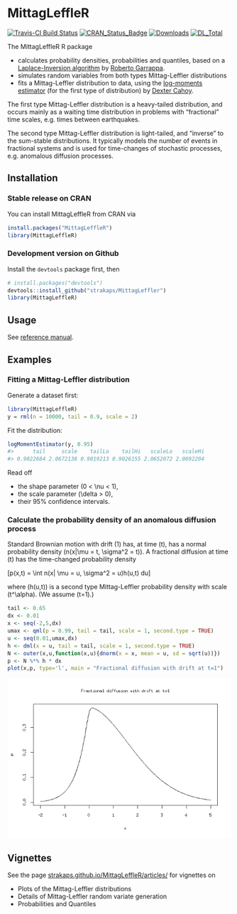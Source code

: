 
<!-- README.md is generated from README.Rmd. Please edit that file -->

# MittagLeffleR

[![Travis-CI Build
Status](https://api.travis-ci.org/strakaps/MittagLeffleR.svg?branch=master)](https://travis-ci.org/strakaps/MittagLeffleR)
[![CRAN\_Status\_Badge](http://www.r-pkg.org/badges/version/MittagLeffleR)](https://cran.r-project.org/package=MittagLeffleR)
[![Downloads](http://cranlogs.r-pkg.org/badges/MittagLeffleR)](https://cran.r-project.org/package=MittagLeffleR)
[![DL\_Total](http://cranlogs.r-pkg.org/badges/grand-total/MittagLeffleR?color=blue)](https://cran.r-project.org/package=MittagLeffleR)

The MittagLeffleR R package

  - calculates probability densities, probabilities and quantiles, based
    on a  
    [Laplace-Inversion
    algorithm](https://au.mathworks.com/matlabcentral/fileexchange/48154-the-mittag-leffler-function)
    by [Roberto Garrappa](https://twitter.com/rgarrappa).
  - simulates random variables from both types Mittag-Leffler
    distributions
  - fits a Mittag-Leffler distribution to data, using the [log-moments
    estimator](http://doi.org/10.1080/03610918.2011.640094) (for the
    first type of distribution) by [Dexter
    Cahoy](https://www.uhd.edu/academics/sciences/mathematics-statistics/Pages/bio-cahoyd.aspx).

The first type Mittag-Leffler distribution is a heavy-tailed
distribution, and occurs mainly as a waiting time distribution in
problems with “fractional” time scales, e.g. times between earthquakes.

The second type Mittag-Leffler distribution is light-tailed, and
“inverse” to the sum-stable distributions. It typically models the
number of events in fractional systems and is used for time-changes of
stochastic processes, e.g. anomalous diffusion processes.

## Installation

### Stable release on CRAN

You can install MittagLeffleR from CRAN via

``` r
install.packages("MittagLeffleR")
library(MittagLeffleR)
```

### Development version on Github

Install the `devtools` package first, then

``` r
# install.packages("devtools")
devtools::install_github("strakaps/MittagLeffler")
library(MittagLeffleR)
```

## Usage

See [reference
manual](https://strakaps.github.io/MittagLeffleR/reference/index.html).

## Examples

### Fitting a Mittag-Leffler distribution

Generate a dataset first:

``` r
library(MittagLeffleR)
y = rml(n = 10000, tail = 0.9, scale = 2)
```

Fit the distribution:

``` r
logMomentEstimator(y, 0.95)
#>      tail     scale    tailLo    tailHi   scaleLo   scaleHi 
#> 0.9022684 2.0672138 0.9019213 0.9026155 2.0652072 2.0692204
```

Read off

  - the shape parameter \(0 < \nu < 1\),
  - the scale parameter \(\delta > 0\),
  - their 95% confidence intervals.

### Calculate the probability density of an anomalous diffusion process

Standard Brownian motion with drift \(1\) has, at time \(t\), has a
normal probability density \(n(x|\mu = t, \sigma^2 = t)\). A fractional
diffusion at time \(t\) has the time-changed probability density

\[p(x,t) = \int n(x| \mu = u, \sigma^2 = u)h(u,t) du\]

where \(h(u,t)\) is a second type Mittag-Leffler probability density
with scale \(t^\alpha\). (We assume \(t=1\).)

``` r
tail <- 0.65
dx <- 0.01
x <- seq(-2,5,dx)
umax <- qml(p = 0.99, tail = tail, scale = 1, second.type = TRUE)
u <- seq(0.01,umax,dx)
h <- dml(x = u, tail = tail, scale = 1, second.type = TRUE)
N <- outer(x,u,function(x,u){dnorm(x = x, mean = u, sd = sqrt(u))})
p <- N %*% h * dx
plot(x,p, type='l', main = "Fractional diffusion with drift at t=1")
```

![](README-CTRW-limit-1.png)<!-- -->

## Vignettes

See the page
[strakaps.github.io/MittagLeffleR/articles/](https://strakaps.github.io/MittagLeffleR/articles/)
for vignettes on

  - Plots of the Mittag-Leffler distributions
  - Details of Mittag-Leffler random variate generation
  - Probabilities and Quantiles
